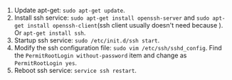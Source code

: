 1.  Update apt-get: `sudo apt-get update`.
2.  Install ssh service: `sudo apt-get install openssh-server` and `sudo apt-get install openssh-client`(ssh client usually doesn't need because ). Or `apt-get install ssh`.
3.  Startup ssh service: `sudo /etc/init.d/ssh start`.
4.  Modify the ssh configuration file: `sudo vim /etc/ssh/sshd_config`. Find the `PermitRootLogin without-password` item and change as `PermitRootLogin yes`.
5.  Reboot ssh service: `service ssh restart`.

